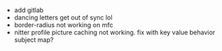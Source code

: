 -   add gitlab
-   dancing letters get out of sync lol
-   border-radius not working on mfc
-   nitter profile picture caching not working. fix with key value behavior subject map?
